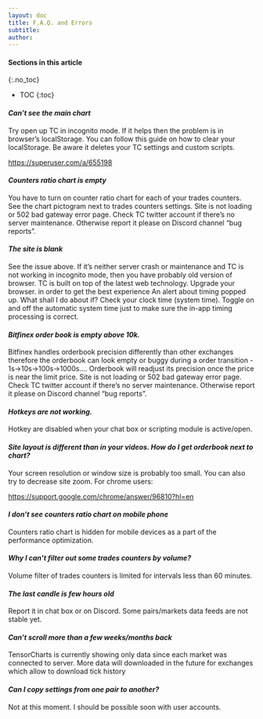 ```yaml
---
layout: doc
title: F.A.Q. and Errors
subtitle: 
author:
---
```


#### Sections in this article
{:.no_toc}
* TOC
{:toc}

#### *Can’t see the main chart*
Try open up TC in incognito mode. If it helps then the problem is in browser’s localStorage. You can follow this guide on how to clear your localStorage. Be aware it deletes your TC settings and custom scripts. 


<a href="https://superuser.com/a/655198" target="_blank">https://superuser.com/a/655198</a>

#### *Counters ratio chart is empty*
You have to turn on counter ratio chart for each of your trades counters. See the chart pictogram next to trades counters settings.
Site is not loading or 502 bad gateway error page.
Check TC twitter account if there’s no server maintenance. Otherwise report it please on Discord channel “bug reports”.

#### *The site is blank*
See the issue above. If it’s neither server crash or maintenance and TC is not working in incognito mode, then you have probably old version of browser. TC is built on top of the latest web technology. Upgrade your browser. in order to get the best experience
An alert about  timing popped up. What shall I do about if?
Check your clock time (system time). Toggle on and off the automatic system time just to make sure the in-app timing processing is correct.

#### *Bitfinex order book is empty above 10k.*
Bitfinex handles orderbook precision differently than other exchanges therefore the orderbook can look empty or buggy during a order transition - 1s->10s->100s->1000s.... Orderbook will readjust its precision once the price is near the limit price.
Site is not loading or 502 bad gateway error page.
Check TC twitter account if there’s no server maintenance. Otherwise report it please on Discord channel “bug reports”.

#### *Hotkeys are not working.*
Hotkey are disabled when your chat box or scripting module is active/open.

#### *Site layout is different than in your videos. How do I get orderbook next to chart?*
Your screen resolution or window size is probably too small. You can also try to decrease site zoom.  For chrome users: 


<a href="https://support.google.com/chrome/answer/96810?hl=en" target="_blank">https://support.google.com/chrome/answer/96810?hl=en</a>

#### *I don’t see counters ratio chart on mobile phone*
Counters ratio chart is hidden for mobile devices as a part of the performance optimization.

#### *Why I can’t filter out some trades counters by volume?*
Volume filter of trades counters is limited for intervals less than 60 minutes.

#### *The last candle is few hours old*
Report it in chat box or on Discord. Some pairs/markets data feeds are not stable yet. 

#### *Can’t scroll more than a few weeks/months back*
TensorCharts is currently showing only data since each market was connected to server. More data will downloaded in the future for exchanges which allow to download tick history 

#### *Can I copy settings from one pair to another?*
Not at this moment. I should be possible soon with user accounts. 
